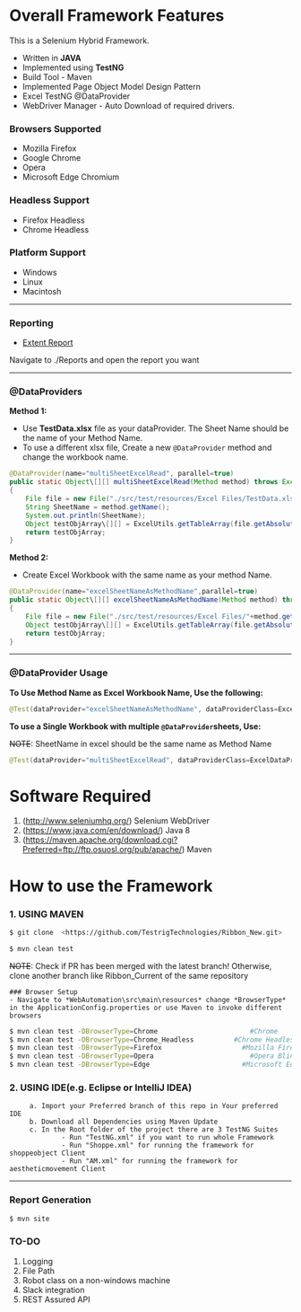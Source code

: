
# Overall Framework Features
This is a Selenium Hybrid Framework.
- Written in **JAVA**
- Implemented using **TestNG**
- Build Tool - Maven
- Implemented Page Object Model Design Pattern
- Excel TestNG @DataProvider
- WebDriver Manager - Auto Download of required drivers.

### Browsers Supported
- Mozilla Firefox
- Google Chrome
- Opera
- Microsoft Edge Chromium

### Headless Support
- Firefox Headless
- Chrome Headless

### Platform Support
- Windows
- Linux
- Macintosh

---
### Reporting
- [Extent Report](https://www.extentreports.com/docs/versions/4/java/index.html)

Navigate to ./Reports and open the report you want

---

### @DataProviders

**__Method 1:__**
- Use **TestData.xlsx** file as your dataProvider. The Sheet Name should be the name of your Method Name.
- To use a different xlsx file, Create a new `@DataProvider` method and change the workbook name.
```java
@DataProvider(name="multiSheetExcelRead", parallel=true)
public static Object\[][] multiSheetExcelRead(Method method) throws Exception
{
	File file = new File("./src/test/resources/Excel Files/TestData.xlsx");
	String SheetName = method.getName();
	System.out.println(SheetName);
	Object testObjArray\[][] = ExcelUtils.getTableArray(file.getAbsolutePath(), SheetName);
	return testObjArray;
}
```

**__Method 2:__**
- Create Excel Workbook with the same name as your method Name.
```java
@DataProvider(name="excelSheetNameAsMethodName",parallel=true)
public static Object\[][] excelSheetNameAsMethodName(Method method) throws Exception
{
	File file = new File("./src/test/resources/Excel Files/"+method.getName()+".xlsx");
	Object testObjArray\[][] = ExcelUtils.getTableArray(file.getAbsolutePath());
	return testObjArray;
}
 ```
 ---

### @DataProvider Usage

__To Use Method Name as Excel Workbook Name, Use the following:__
```java
@Test(dataProvider="excelSheetNameAsMethodName", dataProviderClass=ExcelDataProvider.class)
```

__To use a Single Workbook with multiple `@DataProvider`sheets, Use:__

~~NOTE~~: SheetName in excel should be the same name as Method Name
```java
@Test(dataProvider="multiSheetExcelRead", dataProviderClass=ExcelDataProvider.class)
```

# Software Required

1. (http://www.seleniumhq.org/) Selenium WebDriver
2. (https://www.java.com/en/download/) Java 8
3. (https://maven.apache.org/download.cgi?Preferred=ftp://ftp.osuosl.org/pub/apache/) Maven


# How to use the Framework

### 1. USING MAVEN
```sh
$ git clone  <https://github.com/TestrigTechnologies/Ribbon_New.git>
```
```sh
$ mvn clean test
```
~~NOTE~~: Check if PR has been merged with the latest branch! Otherwise, clone another branch like Ribbon_Current of the same repository
```
### Browser Setup
- Navigate to *WebAutomation\src\main\resources* change *BrowserType* in the ApplicationConfig.properties or use Maven to invoke different browsers
```
```sh
$ mvn clean test -DBrowserType=Chrome			            #Chrome
$ mvn clean test -DBrowserType=Chrome_Headless		    #Chrome Headless
$ mvn clean test -DBrowserType=Firefox			          #Mozilla Firefox
$ mvn clean test -DBrowserType=Opera			            #Opera Blink
$ mvn clean test -DBrowserType=Edge			              #Microsoft Edge
```

### 2. USING IDE(e.g. Eclipse or IntelliJ IDEA)
		 a. Import your Preferred branch of this repo in Your preferred IDE
		 b. Download all Dependencies using Maven Update
		 c. In the Root folder of the project there are 3 TestNG Suites
				 - Run "TestNG.xml" if you want to run whole Framework
				 - Run "Shoppe.xml" for running the framework for shoppeobject Client
				 - Run "AM.xml" for running the framework for aestheticmovement Client

---
### Report Generation
```sh
$ mvn site
```

### TO-DO
1. Logging
2. File Path
3. Robot class on a non-windows machine
4. Slack integration
5. REST Assured API
